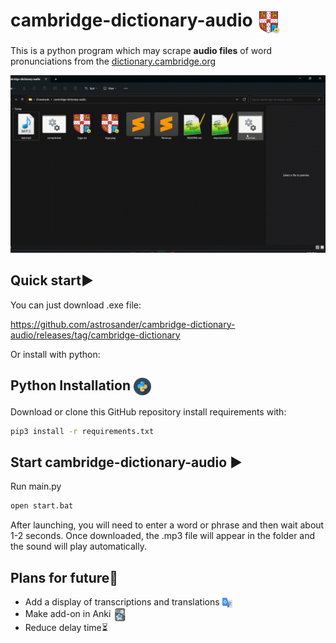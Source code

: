 # cambridge-dictionary-audio <img align="center"  width="38px" src="Design/logo.png" />

This is a python program which may scrape <b>audio files</b> of word pronunciations from the <a href="http://dictionary.cambridge.org">dictionary.cambridge.org</a>

![](Design/Presentation.gif)

## Quick start▶️

You can just download .exe file:

https://github.com/astrosander/cambridge-dictionary-audio/releases/tag/cambridge-dictionary

Or install with python:

## Python Installation <img align="center"  width="28px" src="https://github.com/astrosander/WallTime/blob/main/Themes/snakes.png" />

Download or clone this GitHub repository
install requirements with:

```sh
pip3 install -r requirements.txt
```

## Start cambridge-dictionary-audio ▶️

Run main.py

```sh
open start.bat
```

After launching, you will need to enter a word or phrase and then wait about 1-2 seconds. Once downloaded, the .mp3 file will appear in the folder and the sound will play automatically.

##  Plans for future📜
<ul>
  <li>Add a display of transcriptions and translations <img align="center"  width="16px" src="https://github.com/astrosander/WallTime/blob/main/Themes/Google_Translate.png" /> </li>
  <li>Make add-on in Anki <img align="center"  width="22px" src="https://github.com/astrosander/WallTime/blob/main/Themes/anki.png" /> </li>
  <li>Reduce delay time⏳</li>
</ul>
